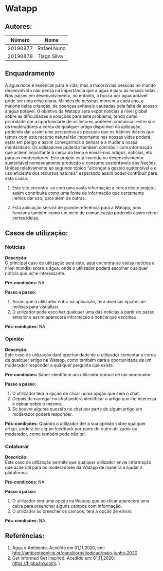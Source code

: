 # Watapp
## Autores:
| Número | Nome |
|--------|------|
|  20190877  | Rafael Nuno |
|  20190878  | Tiago Silva |
## Enquadramento
  A água doce é essencial para a vida, mas a maioria das pessoas no mundo desenvolvido não pensa na importância que a água é para as nossas vidas . Nos países em desenvolvimento, no entanto, a busca por água potável pode ser uma crise diária. Milhões de pessoas morrem a cada ano, a maioria delas crianças, de doenças evitáveis causadas pela falta de acesso a água potável.
  O objetivo da Watapp será expor notícias a nível global sobre as dificuldades e soluções para este problema, tendo como prioridade dar a oportunidade de os leitores poderem comunicar entre si e os moderadores à cerca de qualquer artigo disponível na aplicação, podendo dar assim uma perspetiva às pessoas que os hábitos diários que temos com este recurso natural tão importante nas nossas vidas poderá estar em perigo e assim começarmos a pensar e a mudar a nossa mentalidade. Os utilizadores poderão também contribuir com informação que achem importante à cerca do tema e enviar-nos artigos, notícias, etc para os moderadores.
  Este projeto está inserido no desenvolvimento sustentável nomeadamente produção e consumo sustentáveis das Nações Unidas relativamente ao segundo tópico "alcançar a gestão sustentável e o uso eficiente dos recursos naturais" esperando assim poder contribuir para esta causa.

1) Este site encontra-se com uma vasta informação à cerca deste projeto, assim contribuirá como uma fonte de informação que certamente iremos dar uso, para além de outras.

2) Esta aplicação servirá de grande referência para a Watapp, pois funciona também como um meio de comunicação podendo assim retirar certas ideias.

## Casos de utilização:

### Notícias
**Descrição:** \
O principal caso de utilização será este, aqui encontra-se várias notícias a nível mundial sobre a água, onde o utilizador poderá escolher qualquer notícia que ache interessante.

**Pré-condições:**
NA.

**Passo a passo:**
1. Assim que o utilizador entra na aplicação, terá diversas opções de notícias para visualizar.
2. O utilizador pode escolher qualquer uma das notícias a partir do passo anterior e assim aparecerá informação à notícia que escolheu.

**Pós-condições:**
NA.

### Opinião
**Descrição:** \
Este caso de utilização dará oportunidade de o utilizador comentar à cerca de qualquer artigo na Watapp, como também dará a oportunidade de um moderador responder a qualquer pergunta que exista.

**Pré-condições:**
Saber identificar um utilizador normal de um moderador.

**Passo a passo:**
1. O utilizador terá a opção de clicar numa opção que será o chat.
2. Depois de carregar no chat poderá identificar o artigo que lhe interessa e opinar sobre o mesmo.
3. Se houver alguma questão no chat por parte de algum artigo um moderador poderá responder.

**Pós-condições:**
Quando o utilizador der a sua opinião sobre qualquer artigo, poderá ter algum feedback por parte de outro utilizador ou moderador, como também pode não ter.

### Colaborar
**Descrição:** \
Este caso de utilização permite que qualquer utilizador envie informação que ache útil para os moderadores da Watapp de maneira a ajudar a plataforma.

**Pré-condições:**
NA.

**Passo a passo:**
1. O utilizador terá uma opção na Watapp que ao clicar aparecerá uma caixa para preencher alguns campos com informação.
2. O utilizador ao preecher os campos, terá a opção de enviar.

**Pós-condições:**
NA.
## Referências:

1) Água e Ambiente. Acedido em 01,11,2020, em: http://ambienteonline.pt/canal/jornal/edicao/maio-junho-2020. 
2) Get Informed Get Inspired. Acedido em: 01,11,2020: https://flipboard.com/. \
